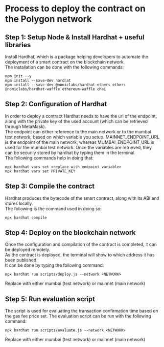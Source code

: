 # Process to deploy the contract on the Polygon network

## Step 1: Setup Node & Install Hardhat + useful libraries
Install Hardhat, which is a package helping developers to automate the deployment of a smart contract on the blockchain network.  
The installation can be done with the following commands:
```
npm init --y
npm install --save-dev hardhat
npm install --save-dev @nomiclabs/hardhat-ethers ethers @nomiclabs/hardhat-waffle ethereum-waffle chai
```

## Step 2: Configuration of Hardhat
In order to deploy a contract Hardhat needs to have the url of the endpoint, along with the private key of the used account (which can be retrieved through MetaMask).  
The endpoint can either reference to the main network or to the mumbai test network, based on which variable you setup.
MAINNET_ENDPOINT_URL is the endpoint of the main network, whereas MUMBAI_ENDPOINT_URL is used for the mumbai test network.
Once the variables are retrieved, they can be securily stored by hardhat by typing them in the terminal.  
The following commands help in doing that:
```
npx hardhat vars set <replace with endpoint variable>
npx hardhat vars set PRIVATE_KEY
```

## Step 3: Compile the contract
Hardhat produces the bytecode of the smart contract, along with its ABI and stores locally.  
The following is the command used in doing so:
```
npx hardhat compile
```

## Step 4: Deploy on the blockchain network
Once the configuration and compilation of the contract is completed, it can be deployed remotely.  
As the contract is deployed, the terminal will show to which address it has been published.   
It can be done by typing the following command:
```
npx hardhat run scripts/deploy.js --network <NETWORK>
```
Replace <NETWORK> with either mumbai (test network) or mainnet (main network)

## Step 5: Run evaluation script
The script is used for evaluating the transaction confirmation time based on the gas fee price set.
The evaluation script can be run with the following command:
```
npx hardhat run scripts/evaluate.js --network <NETWORK>
```
Replace <NETWORK> with either mumbai (test network) or mainnet (main network)